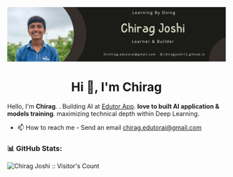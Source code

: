 <div align="center">
<img alt="desktop-oil-painting" src="https://raw.githubusercontent.com/chiragjoshi12/chiragjoshi12/main/images/Banner.png">
</div>

<h1 align="center">Hi 👋, I'm Chirag</h1>
<!-- <h3 align="center">Making Humanity better by racing towards achieving abundance of INTELLIGENCE.</h3> -->

Hello, I'm <strong>Chirag</strong>. . Building AI at [Edutor App](https://edutorapp.com/). <strong>love to built AI application & models training</strong>. maximizing technical depth within Deep Learning.

- 📫 How to reach me - Send an email [chirag.edutorai@gmail.com](mailto:chirag.edutorai@gmail.com)

### 📊 GitHub Stats:
<img src="https://profile-counter.glitch.me/chiragjoshi12/count.svg" alt="Chirag Joshi :: Visitor's Count" />

<!-- <h3 align="left">Connect with me:</h3>
<p align="left">
<a href="https://twitter.com/chiragjoshi_12" target="blank"><img align="center" src="https://raw.githubusercontent.com/rahuldkjain/github-profile-readme-generator/master/src/images/icons/Social/twitter.svg" alt="chiragjoshi_12" height="30" width="40" /></a>
<a href="https://linkedin.com/in/chiragjoshi12" target="blank"><img align="center" src="https://raw.githubusercontent.com/rahuldkjain/github-profile-readme-generator/master/src/images/icons/Social/linked-in-alt.svg" alt="chiragjoshi12" height="30" width="40" /></a>
<a href="https://instagram.com/chiragjoshi_12" target="blank"><img align="center" src="https://raw.githubusercontent.com/rahuldkjain/github-profile-readme-generator/master/src/images/icons/Social/instagram.svg" alt="chiragjoshi_12" height="30" width="40" /></a>
<a href="[https://medium.com/@chiragjoshi_12](https://medium.com/@chirag-ai)" target="blank"><img align="center" src="https://raw.githubusercontent.com/rahuldkjain/github-profile-readme-generator/master/src/images/icons/Social/medium.svg" alt="@chiragjoshi_12" height="30" width="40" /></a>
</p>
<br>
